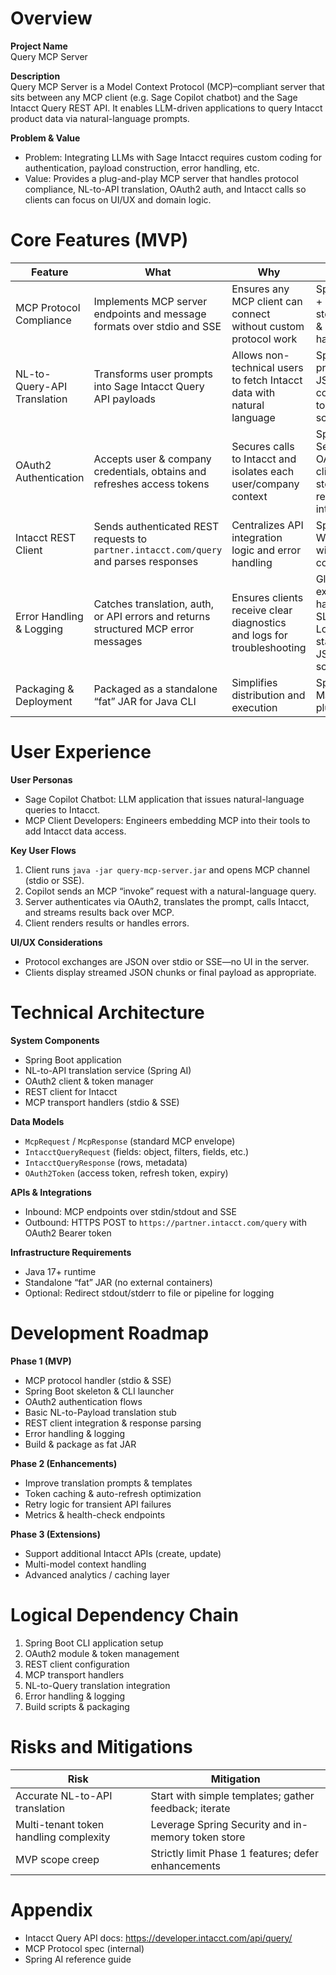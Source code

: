 # Overview  
**Project Name**  
Query MCP Server  

**Description**  
Query MCP Server is a Model Context Protocol (MCP)–compliant server that sits between any MCP client (e.g. Sage Copilot chatbot) and the Sage Intacct Query REST API. It enables LLM-driven applications to query Intacct product data via natural-language prompts.  

**Problem & Value**  
-  Problem: Integrating LLMs with Sage Intacct requires custom coding for authentication, payload construction, error handling, etc.  
-  Value: Provides a plug-and-play MCP server that handles protocol compliance, NL-to-API translation, OAuth2 auth, and Intacct calls so clients can focus on UI/UX and domain logic.  

# Core Features (MVP)  
| Feature                          | What                                                                                  | Why                                                                    | How                                                                           |
|----------------------------------|---------------------------------------------------------------------------------------|------------------------------------------------------------------------|-------------------------------------------------------------------------------|
| MCP Protocol Compliance          | Implements MCP server endpoints and message formats over stdio and SSE               | Ensures any MCP client can connect without custom protocol work        | Spring Boot + custom stdin/stdout & SSE handlers                              |
| NL-to-Query-API Translation       | Transforms user prompts into Sage Intacct Query API payloads                          | Allows non-technical users to fetch Intacct data with natural language | Spring AI prompts → JSON conforming to Query API schema                       |
| OAuth2 Authentication            | Accepts user & company credentials, obtains and refreshes access tokens               | Secures calls to Intacct and isolates each user/company context         | Spring Security OAuth2 client, token store, request interceptors              |
| Intacct REST Client              | Sends authenticated REST requests to `partner.intacct.com/query` and parses responses | Centralizes API integration logic and error handling                   | Spring WebClient with custom codecs                                           |
| Error Handling & Logging         | Catches translation, auth, or API errors and returns structured MCP error messages   | Ensures clients receive clear diagnostics and logs for troubleshooting | Global exception handlers, SLF4J + Logback, standardized JSON error schema    |
| Packaging & Deployment           | Packaged as a standalone “fat” JAR for Java CLI                                      | Simplifies distribution and execution                                  | Spring Boot Maven plugin                                                      |

# User Experience  
**User Personas**  
-  Sage Copilot Chatbot: LLM application that issues natural-language queries to Intacct.  
-  MCP Client Developers: Engineers embedding MCP into their tools to add Intacct data access.  

**Key User Flows**  
1. Client runs `java -jar query-mcp-server.jar` and opens MCP channel (stdio or SSE).  
2. Copilot sends an MCP “invoke” request with a natural-language query.  
3. Server authenticates via OAuth2, translates the prompt, calls Intacct, and streams results back over MCP.  
4. Client renders results or handles errors.  

**UI/UX Considerations**  
-  Protocol exchanges are JSON over stdio or SSE—no UI in the server.  
-  Clients display streamed JSON chunks or final payload as appropriate.  

# Technical Architecture  
**System Components**  
-  Spring Boot application  
-  NL-to-API translation service (Spring AI)  
-  OAuth2 client & token manager  
-  REST client for Intacct  
-  MCP transport handlers (stdio & SSE)  

**Data Models**  
-  `McpRequest` / `McpResponse` (standard MCP envelope)  
-  `IntacctQueryRequest` (fields: object, filters, fields, etc.)  
-  `IntacctQueryResponse` (rows, metadata)  
-  `OAuth2Token` (access token, refresh token, expiry)  

**APIs & Integrations**  
-  Inbound: MCP endpoints over stdin/stdout and SSE  
-  Outbound: HTTPS POST to `https://partner.intacct.com/query` with OAuth2 Bearer token  

**Infrastructure Requirements**  
-  Java 17+ runtime  
-  Standalone “fat” JAR (no external containers)  
-  Optional: Redirect stdout/stderr to file or pipeline for logging  

# Development Roadmap  
**Phase 1 (MVP)**  
-  MCP protocol handler (stdio & SSE)  
-  Spring Boot skeleton & CLI launcher  
-  OAuth2 authentication flows  
-  Basic NL-to-Payload translation stub  
-  REST client integration & response parsing  
-  Error handling & logging  
-  Build & package as fat JAR  

**Phase 2 (Enhancements)**  
-  Improve translation prompts & templates  
-  Token caching & auto-refresh optimization  
-  Retry logic for transient API failures  
-  Metrics & health-check endpoints  

**Phase 3 (Extensions)**  
-  Support additional Intacct APIs (create, update)  
-  Multi-model context handling  
-  Advanced analytics / caching layer  

# Logical Dependency Chain  
1. Spring Boot CLI application setup  
2. OAuth2 module & token management  
3. REST client configuration  
4. MCP transport handlers  
5. NL-to-Query translation integration  
6. Error handling & logging  
7. Build scripts & packaging  

# Risks and Mitigations  
| Risk                                    | Mitigation                                                       |
|-----------------------------------------|------------------------------------------------------------------|
| Accurate NL-to-API translation          | Start with simple templates; gather feedback; iterate            |
| Multi-tenant token handling complexity  | Leverage Spring Security and in-memory token store               |
| MVP scope creep                         | Strictly limit Phase 1 features; defer enhancements              |

# Appendix  
-  Intacct Query API docs: https://developer.intacct.com/api/query/  
-  MCP Protocol spec (internal)  
-  Spring AI reference guide  


